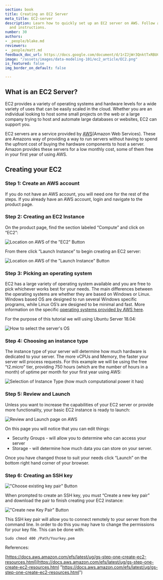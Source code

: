 ```yaml
---
section: book
title: Creating an EC2 Server
meta_title: EC2-server
description: Learn how to quickly set up an EC2 server on AWS. Follow along with screenshots
  and instructions.
number: 30
authors:
- _people/blake.md
reviewers:
- _people/matt.md
feedback_doc_url: https://docs.google.com/document/d/1rZJjWr3QnktTxRBUCdS6FIEoh9f8HBaTiUS9ybJtlFk/edit?usp=sharing
image: "/assets/images/data-modeling-101/ec2_article/EC2.png"
is_featured: false
img_border_on_default: false

---
```

## What is an EC2 Server?

EC2 provides a variety of operating systems and hardware levels for a wide variety of uses that can be easily scaled in the cloud. Whether you are an individual looking to host some small projects on the web or a large company trying to host and automate large databases or websites, EC2 can support you.

EC2 servers are a service provided by [AWS](https://aws.amazon.com/)(Amazon Web Services). These are Amazons way of providing a way to run servers without having to spend the upfront cost of buying the hardware components to host a server. Amazon provides these servers for a low monthly cost, some of them free in your first year of using AWS.

## Creating your EC2

### Step 1: Create an AWS account

If you do not have an AWS account, you will need one for the rest of the steps. If you already have an AWS account, login and navigate to the product page.

### Step 2: Creating an EC2 Instance

On the product page, find the section labeled “Compute” and click on “EC2”:

![Location on AWS of the "EC2" Button](/assets/images/data-modeling-101/ec2_article/EC2.png)

From there click “Launch Instance” to begin creating an EC2 server:

![Location on AWS of the "Launch Instance" Button](/assets/images/data-modeling-101/ec2_article/launchInstance.png)

### Step 3: Picking an operating system

EC2 has a large variety of operating system available and you are free to pick whichever works best for your needs. The main differences between the operating systems are whether they are based on Windows or Linux. Windows based OS are designed to run several Windows specific programs, while Linux OS’s are designed to be minimal and fast. More information on the specific [operating systems provided by AWS here](https://aws.amazon.com/marketplace/b/2649367011).

For the purpose of this tutorial we will using Ubuntu Server 18.04:

![How to select the server's OS](/assets/images/data-modeling-101/ec2_article/ubuntu.png)

### Step 4: Choosing an instance type

The instance type of your server will determine how much hardware is dedicated to your server. The more vCPUs and Memory, the faster your server will process requests. For this example we will be using the free “t2.micro” tier, providing 750 hours (which are the number of hours in a month) of uptime per month for your first year using AWS:

![Selection of Instance Type (how much computational power it has)](/assets/images/data-modeling-101/ec2_article/microInstance.png)

### Step 5: Review and Launch

Unless you want to increase the capabilities of your EC2 server or provide more functionality, your basic EC2 instance is ready to launch:

![Review and Launch page on AWS](/assets/images/data-modeling-101/ec2_article/reviewInstance.png)

On this page you will notice that you can edit things:

* Security Groups - will allow you to determine who can access your server
* Storage - will determine how much data you can store on your server.

Once you have changed those to suit your needs click “Launch” on the bottom right hand corner of your browser.

### Step 6: Creating an SSH key

!["Choose existing key pair" Button](/assets/images/data-modeling-101/ec2_article/existingPair.png)

When prompted to create an SSH key, you must “Create a new key pair” and download the pair to finish creating your EC2 instance:

!["Create new Key Pair" Button](/assets/images/data-modeling-101/ec2_article/newPair.png)

This SSH key pair will allow you to connect remotely to your server from the command line. In order to do this you may have to change the permissions for your key file. This can be done with:

`Sudo chmod 400 /Path/Yourkey.pem`

<!---
Potential uses:
(article on running jupyter on EC2)
(any other articles using EC2)
\-->

References:

[https://docs.aws.amazon.com/efs/latest/ug/gs-step-one-create-ec2-resources.html](https://docs.aws.amazon.com/efs/latest/ug/gs-step-one-create-ec2-resources.html "https://docs.aws.amazon.com/efs/latest/ug/gs-step-one-create-ec2-resources.html")